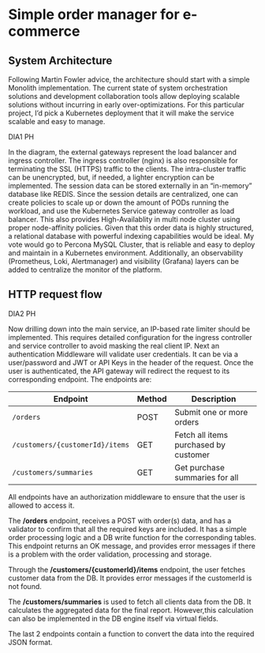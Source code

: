 # Simple order manager for e-commerce
## System Architecture
Following Martin Fowler advice, the architecture should start with a simple Monolith implementation. The current state of system orchestration solutions and development collaboration tools allow deploying scalable solutions without incurring in early over-optimizations. 
For this particular project, I’d pick a Kubernetes deployment that it will make the service scalable and easy to manage. 

DIA1 PH

In the diagram, the external gateways represent the load balancer and ingress controller. The ingress controller (nginx) is also responsible for terminating the SSL (HTTPS) traffic to the clients. The  intra-cluster traffic can be unencrypted, but, if needed, a lighter encryption can be implemented.
The session data can be stored externally in an “in-memory” database like REDIS. Since the session details are centralized, one can create policies to scale up or down the amount of PODs running the workload, and use the Kubernetes Service gateway controller as load balancer. This also provides High-Availablity in multi node cluster using proper node-affinity policies. 
Given that this order data is highly structured, a relational database with powerful indexing capabilities would be ideal. My vote would go to Percona MySQL Cluster, that is reliable and easy to deploy and maintain in a Kubernetes environment. 
Additionally, an observability (Prometheus, Loki, Alertmanager) and visibility (Grafana) layers can be added to centralize the monitor of the platform.

## HTTP request flow

DIA2 PH

Now drilling down into the main service, an IP-based rate limiter should be implemented. This requires detailed configuration for the ingress controller and service controller to avoid masking the real client IP. 
Next an authentication Middleware will validate user credentials. It can be via a user/password and JWT or API Keys in the header of the request.
Once the user is authenticated, the API gateway will redirect the request to its corresponding endpoint.
The endpoints are:

| Endpoint                        | Method | Description                           |
| ------------------------------- | ------ | ------------------------------------- |
| `/orders`                       | POST   | Submit one or more orders             |
| `/customers/{customerId}/items` | GET    | Fetch all items purchased by customer |
| `/customers/summaries`          | GET    | Get purchase summaries for all        |


All endpoints have an authorization middleware to ensure that the user is allowed to access it.

The **/orders** endpoint, receives a POST with order(s) data, and has a validator to confirm that all the required keys are included. It has a simple order processing logic and a DB write function for the corresponding tables. This endpoint returns an OK message, and provides error messages if there is a problem with the order validation, processing and storage.

Through the **/customers/{customerId}/items** endpoint, the user fetches customer data from the DB. It provides error messages if the customerId is not found.

The **/customers/summaries** is used to fetch all clients data from the DB. It calculates the aggregated data for the final report. However,this calculation can also be implemented in the DB engine itself via virtual fields.

The last 2 endpoints contain a function to convert the data into the required JSON format.
